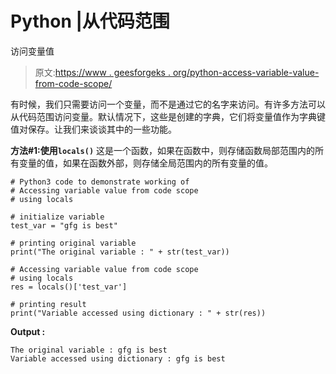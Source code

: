 # Python |从代码范围

访问变量值

> 原文:[https://www . geesforgeks . org/python-access-variable-value-from-code-scope/](https://www.geeksforgeeks.org/python-accessing-variable-value-from-code-scope/)

有时候，我们只需要访问一个变量，而不是通过它的名字来访问。有许多方法可以从代码范围访问变量。默认情况下，这些是创建的字典，它们将变量值作为字典键值对保存。让我们来谈谈其中的一些功能。

**方法#1:使用`locals()`**
这是一个函数，如果在函数中，则存储函数局部范围内的所有变量的值，如果在函数外部，则存储全局范围内的所有变量的值。

```
# Python3 code to demonstrate working of
# Accessing variable value from code scope
# using locals

# initialize variable
test_var = "gfg is best"

# printing original variable
print("The original variable : " + str(test_var))

# Accessing variable value from code scope
# using locals
res = locals()['test_var']

# printing result
print("Variable accessed using dictionary : " + str(res))
```

**Output :**

```
The original variable : gfg is best
Variable accessed using dictionary : gfg is best

```